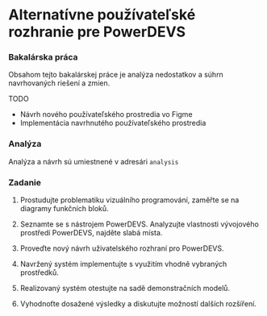 # __Alternatívne používateľské rozhranie pre PowerDEVS__
### __Bakalárska práca__

Obsahom tejto bakalárskej práce je analýza nedostatkov a súhrn navrhovaných riešení a zmien.

TODO
- Návrh nového používateľského prostredia vo Figme
- Implementácia navrhnutého používateľského prostredia


### __Analýza__

Analýza a návrh sú umiestnené v adresári `analysis`


### __Zadanie__
1. Prostudujte problematiku vizuálního programování, zaměřte se na diagramy funkčních bloků. 

2. Seznamte se s nástrojem PowerDEVS. Analyzujte vlastnosti vývojového prostředí PowerDEVS, najděte slabá místa.

3. Proveďte nový návrh uživatelského rozhraní pro PowerDEVS.

4. Navržený systém implementujte s využitím vhodně vybraných prostředků.

5. Realizovaný systém otestujte na sadě demonstračních modelů.

6. Vyhodnoťte dosažené výsledky a diskutujte možností dalších rozšíření.
